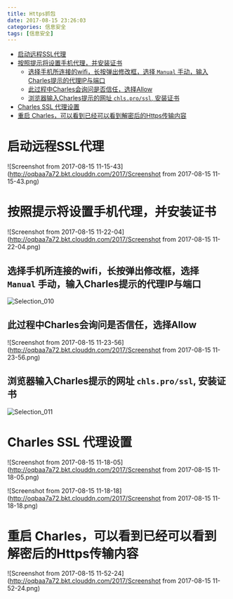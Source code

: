 ```yaml
---
title: Https抓包
date: 2017-08-15 23:26:03
categories: 信息安全
tags: [信息安全]
---
```


<!-- TOC depthFrom:1 depthTo:6 withLinks:1 updateOnSave:1 orderedList:0 -->

- [启动远程SSL代理](#启动远程ssl代理)
- [按照提示将设置手机代理，并安装证书](#按照提示将设置手机代理并安装证书)
	- [选择手机所连接的wifi，长按弹出修改框，选择 `Manual` 手动，输入Charles提示的代理IP与端口](#选择手机所连接的wifi长按弹出修改框选择-manual-手动输入charles提示的代理ip与端口)
	- [此过程中Charles会询问是否信任，选择Allow](#此过程中charles会询问是否信任选择allow)
	- [浏览器输入Charles提示的网址 `chls.pro/ssl`, 安装证书](#浏览器输入charles提示的网址-chlsprossl-安装证书)
- [Charles SSL 代理设置](#charles-ssl-代理设置)
- [重启 Charles，可以看到已经可以看到解密后的Https传输内容](#重启-charles可以看到已经可以看到解密后的https传输内容)

<!-- /TOC -->

<!-- more -->

# 启动远程SSL代理

![Screenshot from 2017-08-15 11-15-43](http://oqbaa7a72.bkt.clouddn.com/2017/Screenshot from 2017-08-15 11-15-43.png)

# 按照提示将设置手机代理，并安装证书

![Screenshot from 2017-08-15 11-22-04](http://oqbaa7a72.bkt.clouddn.com/2017/Screenshot from 2017-08-15 11-22-04.png)

## 选择手机所连接的wifi，长按弹出修改框，选择 `Manual` 手动，输入Charles提示的代理IP与端口

![Selection_010](http://oqbaa7a72.bkt.clouddn.com/2017/Selection_010.png)

## 此过程中Charles会询问是否信任，选择Allow

![Screenshot from 2017-08-15 11-23-56](http://oqbaa7a72.bkt.clouddn.com/2017/Screenshot from 2017-08-15 11-23-56.png)

## 浏览器输入Charles提示的网址 `chls.pro/ssl`, 安装证书

![Selection_011](http://oqbaa7a72.bkt.clouddn.com/2017/Selection_011.png)



# Charles SSL 代理设置

![Screenshot from 2017-08-15 11-18-05](http://oqbaa7a72.bkt.clouddn.com/2017/Screenshot from 2017-08-15 11-18-05.png)



![Screenshot from 2017-08-15 11-18-18](http://oqbaa7a72.bkt.clouddn.com/2017/Screenshot from 2017-08-15 11-18-18.png)



# 重启 Charles，可以看到已经可以看到解密后的Https传输内容

![Screenshot from 2017-08-15 11-52-24](http://oqbaa7a72.bkt.clouddn.com/2017/Screenshot from 2017-08-15 11-52-24.png)

